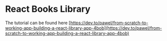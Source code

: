 # React Books Library

The tutorial can be found here  [https://dev.to/pawel/from-scratch-to-working-app-building-a-react-library-app-4bob](https://dev.to/pawel/from-scratch-to-working-app-building-a-react-library-app-4bob)
